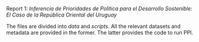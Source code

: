 Report 1: *Inferencia de Prioridades de Política para el Desarrollo Sostenible: El Caso de la República Oriental del Uruguay*

The files are divided into *data* and *scripts*. All the relevant datasets and metadata are provided in the former. The latter provides the code to run PPI.
